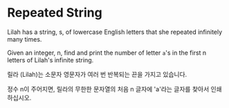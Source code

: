 # Repeated String

Lilah has a string, s, of lowercase English letters that she repeated infinitely many times.

Given an integer, n, find and print the number of letter `a`'s in the first n letters of Lilah's infinite string.


릴라 (Lilah)는 소문자 영문자가 여러 번 반복되는 끈을 가지고 있습니다.

정수 n이 주어지면, 릴라의 무한한 문자열의 처음 n 글자에 'a'라는 글자를 찾아서 인쇄하십시오.